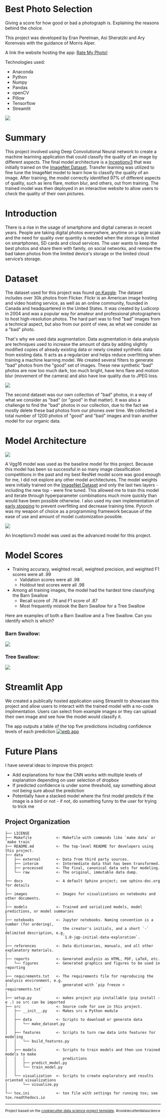 # Best Photo Selection

Giving a score for how good or bad a photograph is. Explaining the reasons behind the choice.

This project was developed by Eran Perelman, Asi Sheratzki and Ary Korenvais with the guidance of Morris Alper.

A link the website hosting the app: [Rate My Photo!](https://eranper-best-photo-selection-srcrate-my-photo-4ipizc.streamlitapp.com/)


Technologies used: 
* Anaconda
* Python
* Numpy
* Pandas
* openCV
* Pillow
* Tensorflow
* Streamlit

![](images/image_classification.jpg)

# Summary
This project involved using Deep Convolutional Neural network to create a machine learining application that could classify the quality of an image by different aspects. The final model architecture is a [Inceptionv3](https://en.wikipedia.org/wiki/Inceptionv3) that was initially trained on the [ImageNet Dataset](https://en.wikipedia.org/wiki/ImageNet). Transfer learning was utilized to fine tune the ImageNet model to learn how to classify the quality of an image. After training, the model correctly identified 97% of different aspects of quality, such as lens flare, motion blur, and others, out from training. The trained model was then deployed in an interactive website to allow users to check the quality of their own pictures.

# Introduction
There is a rise in the usage of smartphone and digital cameras in recent years. People are taking digital photos everywhere, anytime on a large scale and the need for quality over quantity is needed when the storage is limited on smartphones, SD cards and cloud services. The user wants to keep the best photos and share them with family, on social networks, and remove the bad taken photos from the limited device's storage or the limited cloud service’s storage.

# Dataset
The dataset used for this project was found [on Kaggle](https://www.kaggle.com/datasets/hsankesara/flickr-image-dataset). The dataset includes over 30k photos from Flicker. Flickr is an American image hosting and video hosting service, as well as an online community, founded in Canada and headquartered in the United States. It was created by Ludicorp in 2004 and was a popular way for amateur and professional photographers to host high-resolution photos. The hard part was to find "bad" images from a technical aspect, but also from our point of view, as what we consider as a "bad" photo.

That's why we used data augmentation. Data augmentation in data analysis are techniques used to increase the amount of data by adding slightly modified copies of already existing data or newly created synthetic data from existing data. It acts as a regularizer and helps reduce overfitting when training a machine learning model. We created several filters to generate "bad" photos from the "good" set of images. These new synthetic "bad" photos are now too much dark, too much bright, have lens flare and motion blur (movement of the camera) and also have low quality due to JPEG loss.

![](images/filter_comparison.jpg)

The second dataset was our own collection of "bad" photos, in a way of what we consider as "bad" (or "good" in that matter). It was also a challenge to find the "bad" photos in our collection, due to the fact we mostly delete these bad photos from our phones over time. We collected a total number of 1200 photos of "good" and "bad" images and train another model for our organic data.

# Model Architecture
![](images/vgg16.jpg)

A Vgg16 model was used as the baseline model for this project. Because this model has been so successful in so many image classification competitions in the past and my best ResNet model score was good enough for me, I did not explore any other model architectures. The model weights were initially trained on the [ImageNet Dataset](https://en.wikipedia.org/wiki/ImageNet) and only the last two layers - including the new top - were fine tuned. This allowed me to train this model and iterate through hyperparameter combinations much more quickly than would have been possible otherwise. I also used my own implementation of [early stopping](https://en.wikipedia.org/wiki/Early_stopping) to prevent overfitting and decrease training time. Pytorch was my weapon of choice as a programming framework because of the ease of use and amount of model customization possible.

![](images/inceptionv3.jpg)

An Inceptionv3 model was used as the advanced model for this project.

# Model Scores
* Training accuracy, weighted recall, weighted precision, and weighted F1 scores were all .99
    * Validation scores were all .98
    * Holdout test scores were all .98
* Among all training images, the model had the hardest time classifying the Barn Swallow
    * Recall score of .78 and F1 score of .87
    * Most frequently mistook the Barn Swallow for a Tree Swallow

Here are examples of both a Barn Swallow and a Tree Swallow. Can you identify which is which?
### Barn Swallow:
![](imgs/barn_swallow.jpg)

### Tree Swallow:
![](imgs/tree_swallow.jpg)

# Streamlit App

We created a publically hosted application using Streamlit to showcase this project and allow users to interact with the trained model with a no-code implimentation. Users can select from example images or they can upload their own image and see how the model would classify it.

The app outputs a table of the top five predictions including confidence levels of each prediction
[![web app](images/web_app.jpg)](https://eranper-best-photo-selection-srcrate-my-photo-4ipizc.streamlitapp.com)

# Future Plans
I have several ideas to improve this project:
* Add explanations for how the CNN works with multiple levels of explanation depending on user selection of dropbox
* If predicted confidence is under some threshold, say something about not being sure about the prediction
* Potentially have a stacked model where the first model predicts if the image is a bird or not - if not, do something funny to the user for trying to trick me


Project Organization
------------

    ├── LICENSE
    ├── Makefile           <- Makefile with commands like `make data` or `make train`
    ├── README.md          <- The top-level README for developers using this project.
    ├── data
    │   ├── external       <- Data from third party sources.
    │   ├── interim        <- Intermediate data that has been transformed.
    │   ├── processed      <- The final, canonical data sets for modeling.
    │   └── raw            <- The original, immutable data dump.
    │
    ├── docs               <- A default Sphinx project; see sphinx-doc.org for details
    │
    ├── images             <- Images for visualizations on notebooks and other documents.
    │
    ├── models             <- Trained and serialized models, model predictions, or model summaries
    │
    ├── notebooks          <- Jupyter notebooks. Naming convention is a number (for ordering),
    │                         the creator's initials, and a short `-` delimited description, e.g.
    │                         `1.0-jqp-initial-data-exploration`.
    │
    ├── references         <- Data dictionaries, manuals, and all other explanatory materials.
    │
    ├── reports            <- Generated analysis as HTML, PDF, LaTeX, etc.
    │   └── figures        <- Generated graphics and figures to be used in reporting
    │
    ├── requirements.txt   <- The requirements file for reproducing the analysis environment, e.g.
    │                         generated with `pip freeze > requirements.txt`
    │
    ├── setup.py           <- makes project pip installable (pip install -e .) so src can be imported
    ├── src                <- Source code for use in this project.
    │   ├── __init__.py    <- Makes src a Python module
    │   │
    │   ├── data           <- Scripts to download or generate data
    │   │   └── make_dataset.py
    │   │
    │   ├── features       <- Scripts to turn raw data into features for modeling
    │   │   └── build_features.py
    │   │
    │   ├── models         <- Scripts to train models and then use trained models to make
    │   │   │                 predictions
    │   │   ├── predict_model.py
    │   │   └── train_model.py
    │   │
    │   └── visualization  <- Scripts to create exploratory and results oriented visualizations
    │       └── visualize.py
    │
    └── tox.ini            <- tox file with settings for running tox; see tox.readthedocs.io


--------

<p><small>Project based on the <a target="_blank" href="https://drivendata.github.io/cookiecutter-data-science/">cookiecutter data science project template</a>. #cookiecutterdatascience</small></p>
